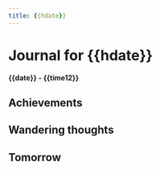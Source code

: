 ```yaml
---
title: {{hdate}}
---
```


# Journal for {{hdate}}

**{{date}} - {{time12}}**

## Achievements

## Wandering thoughts

## Tomorrow
